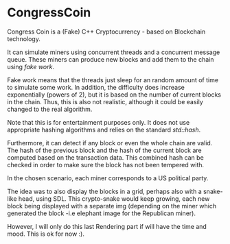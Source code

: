 <h1>CongressCoin</h1>

Congress Coin is a (Fake) C++ Cryptocurrency - based on Blockchain technology.

It can simulate miners using concurrent threads and a concurrent message queue.
These miners can produce new blocks and add them to the chain using *fake work*.

Fake work means that the threads just sleep for an random amount of time to simulate some work.
In addition, the difficulty does increase exponentially (powers of 2), but it is based on the number of current blocks in the chain.
Thus, this is also not realistic, although it could be easily changed to the real algorithm.

Note that this is for entertainment purposes only. It does not use appropriate hashing algorithms
and relies on the standard *std::hash*.

Furthermore, it can detect if any block or even the whole chain are valid.
The hash of the previous block and the hash of the current block are computed based on the
transaction data. This combined hash can be checked in order to make sure the block has not been tempered with.

In the chosen scenario, each miner corresponds to a US political party.

The idea was to also display the blocks in a grid, perhaps also with a snake-like head, using SDL.
This crypto-snake would keep growing, each new block being displayed with a separate img 
(depending on the miner which generated the block -i.e elephant image for the Republican miner).

However, I will only do this last Rendering part if will have the time and mood. This is ok for now :).
